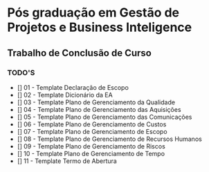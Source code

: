 # Pós graduação em Gestão de Projetos e Business Inteligence
## Trabalho de Conclusão de Curso

### TODO'S
- [] 01 - Template Declaração de Escopo
- [] 02 - Template Dicionário da EA
- [] 03 - Template Plano de Gerenciamento da Qualidade
- [] 04 - Template Plano de Gerenciamento das Aquisições
- [] 05 - Template Plano de Gerenciamento das Comunicações
- [] 06 - Template Plano de Gerenciamento de Custos
- [] 07 - Template Plano de Gerenciamento de Escopo
- [] 08 - Template Plano de Gerenciamento de Recursos Humanos
- [] 09 - Template Plano de Gerenciamento de Riscos
- [] 10 - Template Plano de Gerenciamento de Tempo
- [] 11 - Template Termo de Abertura
